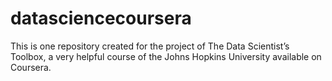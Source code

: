 # datasciencecoursera

This is one repository created for the project of The Data Scientist’s Toolbox, a very helpful course of the Johns Hopkins University available on Coursera.
